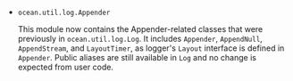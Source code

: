 * `ocean.util.log.Appender`

  This module now contains the Appender-related classes that were previously in `ocean.util.log.Log`.
  It includes `Appender`, `AppendNull`, `AppendStream`, and `LayoutTimer`, as logger's `Layout` interface
  is defined in `Appender`.
  Public aliases are still available in `Log` and no change is expected from user code.
